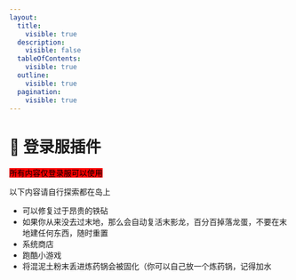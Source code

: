 ```yaml
---
layout:
  title:
    visible: true
  description:
    visible: false
  tableOfContents:
    visible: true
  outline:
    visible: true
  pagination:
    visible: true
---
```


# 🛒 登录服插件

<mark style="background-color:red;">所有内容仅登录服可以使用</mark>

以下内容请自行探索都在岛上

* 可以修复过于昂贵的铁砧
* 如果你从来没去过末地，那么会自动复活末影龙，百分百掉落龙蛋，不要在末地建任何东西，随时重置
* 系统商店
* 跑酷小游戏
* 将混泥土粉末丢进炼药锅会被固化（你可以自己放一个炼药锅，记得加水
